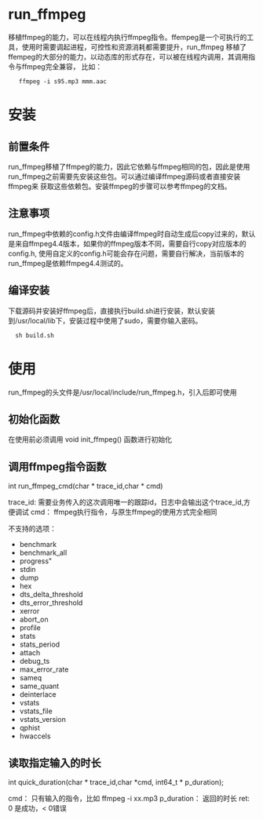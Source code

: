 # run_ffmpeg
移植ffmpeg的能力，可以在线程内执行ffmpeg指令。ffempeg是一个可执行的工具，使用时需要调起进程，可控性和资源消耗都需要提升，run_ffmpeg
移植了ffempeg的大部分的能力，以动态库的形式存在，可以被在线程内调用，其调用指令与ffmpeg完全兼容， 比如：

```
   ffmpeg -i s95.mp3 mmm.aac
```

# 安装
## 前置条件
run_ffmpeg移植了ffmpeg的能力，因此它依赖与ffmpeg相同的包，因此是使用run_ffmpeg之前需要先安装这些包。可以通过编译ffmpeg源码或者直接安装ffmpeg来
获取这些依赖包。安装ffmpeg的步骤可以参考ffmpeg的文档。

## 注意事项
run_ffmpeg中依赖的config.h文件由编译ffmpeg时自动生成后copy过来的，默认是来自ffmpeg4.4版本，如果你的ffmpeg版本不同，需要自行copy对应版本的config.h,
使用自定义的config.h可能会存在问题，需要自行解决，当前版本的run_ffmpeg是依赖ffmpeg4.4测试的。

## 编译安装

下载源码并安装好ffmpeg后，直接执行build.sh进行安装，默认安装到/usr/local/lib下，安装过程中使用了sudo，需要你输入密码。

```
  sh build.sh
```

# 使用

run_ffmpeg的头文件是/usr/local/include/run_ffmpeg.h，引入后即可使用

## 初始化函数
在使用前必须调用 void init_ffmpeg() 函数进行初始化

## 调用ffmpeg指令函数
int run_ffmpeg_cmd(char * trace_id,char * cmd)

trace_id: 需要业务传入的这次调用唯一的跟踪id，日志中会输出这个trace_id,方便调试
cmd： ffmpeg执行指令，与原生ffmpeg的使用方式完全相同

不支持的选项：

* benchmark
* benchmark_all
* progress"
* stdin
* dump
* hex
* dts_delta_threshold
* dts_error_threshold
* xerror
* abort_on
* profile
* stats
* stats_period
* attach
* debug_ts
* max_error_rate
* sameq
* same_quant
* deinterlace
* vstats
* vstats_file
* vstats_version
* qphist
* hwaccels

## 读取指定输入的时长

int quick_duration(char * trace_id,char *cmd, int64_t * p_duration);

cmd： 只有输入的指令，比如 ffmpeg -i xx.mp3
p_duration： 返回的时长
ret: 0 是成功，< 0错误


